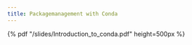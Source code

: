 ```yaml
---
title: Packagemanagement with Conda
---
```

 {% pdf "/slides/Introduction_to_conda.pdf" height=500px %}
